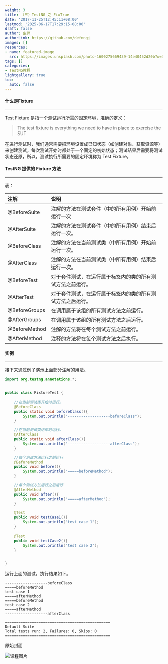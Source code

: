 ```yaml
---
weight: 3
title: （三）TestNG 之 FixTrue
date: '2017-11-25T12:45:11+08:00'
lastmod: '2025-06-17T17:29:15+08:00'
draft: false
author: 虫师
authorLink: https://github.com/defnngj
images: []
resources:
- name: featured-image
  src: https://images.unsplash.com/photo-1600275669439-14e40452d20b?w=300
tags: []
categories:
- TestNG教程
lightgallery: true
toc:
  auto: false
---
```





#### 什么是Fixture
----
Test Fixture 是指一个测试运行所需的固定环境，准确的定义：

> The test fixture is everything we need to have in place to exercise the SUT

在进行测试时，我们通常需要把环境设置成已知状态（如创建对象、获取资源等）来创建测试，每次测试开始时都处于一个固定的初始状态；测试结果后需要将测试状态还原，所以，测试执行所需要的固定环境称为 Test Fixture。

#### TestNG 提供的 Fixture 方法
---

表：

|   注解    |   说明    |
|:----------|:----------|
|@BeforeSuite| 注解的方法在测试套件（中的所有用例）开始前运行一次|
|@AfterSuite | 注解的方法在测试套件（中的所有用例）结束后运行一次。|
|@BeforeClass| 注解的方法在当前测试类（中所有用例）开始前运行一次。|
|@AfterClass | 注解的方法在当前测试类（中所有用例）结束后运行一次。|
|@BeforeTest | 对于套件测试，在运行属于<test>标签内的类的所有测试方法之前运行。|
|@AfterTest  | 对于套件测试，在运行属于<test>标签内的类的所有测试方法之后运行。|
|@BeforeGroups| 在调用属于该组的所有测试方法之前运行。|
|@AfterGroups | 在调用属于该组的所有测试方法之后运行。|
|@BeforeMethod| 注解的方法将在每个测试方法之前运行。|
|@AfterMethod | 注释的方法将在每个测试方法之后执行。|

#### 实例
---

接下来通过例子演示上面部分注解的用法。
```java
import org.testng.annotations.*;


public class FixtureTest {

    //在当前测试类开始时运行。
    @BeforeClass
    public static void beforeClass(){
        System.out.println("-------------------beforeClass");
    }

    //在当前测试类结束时运行。
    @AfterClass
    public static void afterClass(){
        System.out.println("-------------------afterClass");
    }

    //每个测试方法运行之前运行
    @BeforeMethod
    public void before(){
        System.out.println("=====beforeMethod");
    }

    //每个测试方法运行之后运行
    @AfterMethod
    public void after(){
        System.out.println("=====afterMethod");
    }

    @Test
    public void testCase1(){
        System.out.println("test case 1");
    }

    @Test
    public void testCase2(){
        System.out.println("test case 2");
    }


}

```

运行上面的测试，执行结果如下。

```
-------------------beforeClass
=====beforeMethod
test case 1
=====afterMethod
=====beforeMethod
test case 2
=====afterMethod
-------------------afterClass

===============================================
Default Suite
Total tests run: 2, Failures: 0, Skips: 0
===============================================
```



原始封面

![课程图片](https://images.unsplash.com/photo-1600275669439-14e40452d20b?w=300)

